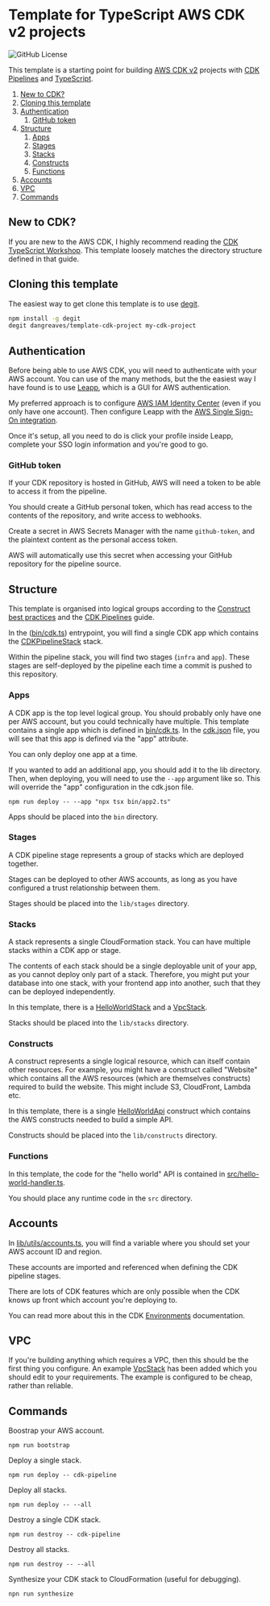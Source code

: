 # Template for TypeScript AWS CDK v2 projects

![GitHub License](https://img.shields.io/github/license/dangreaves/template-cdk)

This template is a starting point for building [AWS CDK v2](https://docs.aws.amazon.com/cdk/api/v2/docs/aws-construct-library.html) projects with [CDK Pipelines](https://docs.aws.amazon.com/cdk/v2/guide/cdk_pipeline.html) and [TypeScript](https://www.typescriptlang.org).

1. [New to CDK?](#new-to-cdk)
2. [Cloning this template](#cloning-this-template)
3. [Authentication](#authentication)
   1. [GitHub token](#github-token)
4. [Structure](#structure)
   1. [Apps](#apps)
   2. [Stages](#stages)
   3. [Stacks](#stacks)
   4. [Constructs](#constructs)
   5. [Functions](#functions)
5. [Accounts](#accounts)
6. [VPC](#vpc)
7. [Commands](#commands)

## New to CDK?

If you are new to the AWS CDK, I highly recommend reading the [CDK TypeScript Workshop](https://cdkworkshop.com/20-typescript.html). This template loosely matches the directory structure defined in that guide.

## Cloning this template

The easiest way to get clone this template is to use [degit](https://github.com/Rich-Harris/degit).

```sh
npm install -g degit
degit dangreaves/template-cdk-project my-cdk-project
```

## Authentication

Before being able to use AWS CDK, you will need to authenticate with your AWS account. You can use of the many methods, but the the easiest way I have found is to use [Leapp](https://www.leapp.cloud), which is a GUI for AWS authentication.

My preferred approach is to configure [AWS IAM Identity Center](https://aws.amazon.com/iam/identity-center) (even if you only have one account). Then configure Leapp with the [AWS Single Sign-On integration](https://docs.leapp.cloud/latest/configuring-integration/configure-aws-single-sign-on-integration/).

Once it's setup, all you need to do is click your profile inside Leapp, complete your SSO login information and you're good to go.

### GitHub token

If your CDK repository is hosted in GitHub, AWS will need a token to be able to access it from the pipeline.

You should create a GitHub personal token, which has read access to the contents of the repository, and write access to webhooks.

Create a secret in AWS Secrets Manager with the name `github-token`, and the plaintext content as the personal access token.

AWS will automatically use this secret when accessing your GitHub repository for the pipeline source.

## Structure

This template is organised into logical groups according to the [Construct best practices](https://docs.aws.amazon.com/cdk/v2/guide/best-practices.html#best-practices-constructs) and the [CDK Pipelines](https://docs.aws.amazon.com/cdk/v2/guide/cdk_pipeline.html) guide.

In the ([bin/cdk.ts](./bin/cdk.ts)) entrypoint, you will find a single CDK app which contains the [CDKPipelineStack](./lib/stacks/cdk-pipeline.ts) stack.

Within the pipeline stack, you will find two stages (`infra` and `app`). These stages are self-deployed by the pipeline each time a commit is pushed to this repository.

### Apps

A CDK app is the top level logical group. You should probably only have one per AWS account, but you could technically have multiple. This template contains a single app which is defined in [bin/cdk.ts](./bin/cdk.ts). In the [cdk.json](./cdk.json) file, you will see that this app is defined via the "app" attribute.

You can only deploy one app at a time.

If you wanted to add an additional app, you should add it to the lib directory. Then, when deploying, you will need to use the `--app` argument like so. This will override the "app" configuration in the cdk.json file.

```
npm run deploy -- --app "npx tsx bin/app2.ts"
```

Apps should be placed into the `bin` directory.

### Stages

A CDK pipeline stage represents a group of stacks which are deployed together.

Stages can be deployed to other AWS accounts, as long as you have configured a trust relationship between them.

Stages should be placed into the `lib/stages` directory.

### Stacks

A stack represents a single CloudFormation stack. You can have multiple stacks within a CDK app or stage.

The contents of each stack should be a single deployable unit of your app, as you cannot deploy only part of a stack. Therefore, you might put your database into one stack, with your frontend app into another, such that they can be deployed independently.

In this template, there is a [HelloWorldStack](./lib/stacks/hello-world.ts) and a [VpcStack](./lib/stacks/vpc.ts).

Stacks should be placed into the `lib/stacks` directory.

### Constructs

A construct represents a single logical resource, which can itself contain other resources. For example, you might have a construct called "Website" which contains all the AWS resources (which are themselves constructs) required to build the website. This might include S3, CloudFront, Lambda etc.

In this template, there is a single [HelloWorldApi](./lib/constructs/hello-world-api.ts) construct which contains the AWS constructs needed to build a simple API.

Constructs should be placed into the `lib/constructs` directory.

### Functions

In this template, the code for the "hello world" API is contained in [src/hello-world-handler.ts](./src/hello-world-handler.ts).

You should place any runtime code in the `src` directory.

## Accounts

In [lib/utils/accounts.ts](./lib/utils/accounts.ts), you will find a variable where you should set your AWS account ID and region.

These accounts are imported and referenced when defining the CDK pipeline stages.

There are lots of CDK features which are only possible when the CDK knows up front which account you're deploying to.

You can read more about this in the CDK [Environments](https://docs.aws.amazon.com/cdk/v2/guide/environments.html) documentation.

## VPC

If you're building anything which requires a VPC, then this should be the first thing you configure. An example [VpcStack](./lib/stacks/vpc.ts) has been added which you should edit to your requirements. The example is configured to be cheap, rather than reliable.

## Commands

Boostrap your AWS account.

```
npm run bootstrap
```

Deploy a single stack.

```
npm run deploy -- cdk-pipeline
```

Deploy all stacks.

```
npm run deploy -- --all
```

Destroy a single CDK stack.

```
npm run destroy -- cdk-pipeline
```

Destroy all stacks.

```
npm run destroy -- --all
```

Synthesize your CDK stack to CloudFormation (useful for debugging).

```
npn run synthesize
```
